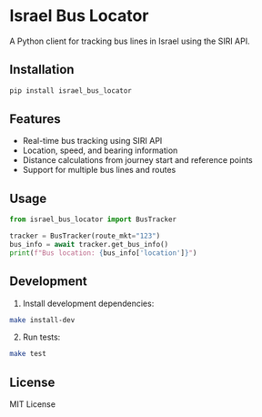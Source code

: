 # Israel Bus Locator

A Python client for tracking bus lines in Israel using the SIRI API.

## Installation

```bash
pip install israel_bus_locator
```

## Features

- Real-time bus tracking using SIRI API
- Location, speed, and bearing information
- Distance calculations from journey start and reference points
- Support for multiple bus lines and routes

## Usage

```python
from israel_bus_locator import BusTracker

tracker = BusTracker(route_mkt="123")
bus_info = await tracker.get_bus_info()
print(f"Bus location: {bus_info['location']}")
```

## Development

1. Install development dependencies:
```bash
make install-dev
```

2. Run tests:
```bash
make test
```

## License

MIT License 